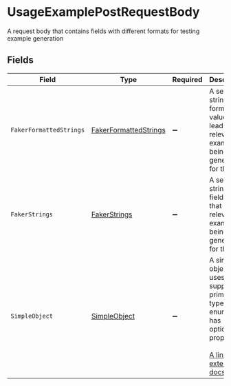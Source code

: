 # UsageExamplePostRequestBody

A request body that contains fields with different formats for testing example generation


## Fields

| Field                                                                                                                                                          | Type                                                                                                                                                           | Required                                                                                                                                                       | Description                                                                                                                                                    |
| -------------------------------------------------------------------------------------------------------------------------------------------------------------- | -------------------------------------------------------------------------------------------------------------------------------------------------------------- | -------------------------------------------------------------------------------------------------------------------------------------------------------------- | -------------------------------------------------------------------------------------------------------------------------------------------------------------- |
| `FakerFormattedStrings`                                                                                                                                        | [FakerFormattedStrings](../../Models/Shared/FakerFormattedStrings.md)                                                                                          | :heavy_minus_sign:                                                                                                                                             | A set of strings with format values that lead to relevant examples being generated for them                                                                    |
| `FakerStrings`                                                                                                                                                 | [FakerStrings](../../Models/Shared/FakerStrings.md)                                                                                                            | :heavy_minus_sign:                                                                                                                                             | A set of strings with fieldnames that lead to relevant examples being generated for them                                                                       |
| `SimpleObject`                                                                                                                                                 | [SimpleObject](../../Models/Shared/SimpleObject.md)                                                                                                            | :heavy_minus_sign:                                                                                                                                             | A simple object that uses all our supported primitive types and enums and has optional properties.<br/><br/>[A link to the external docs.](https://speakeasy.com/docs) |